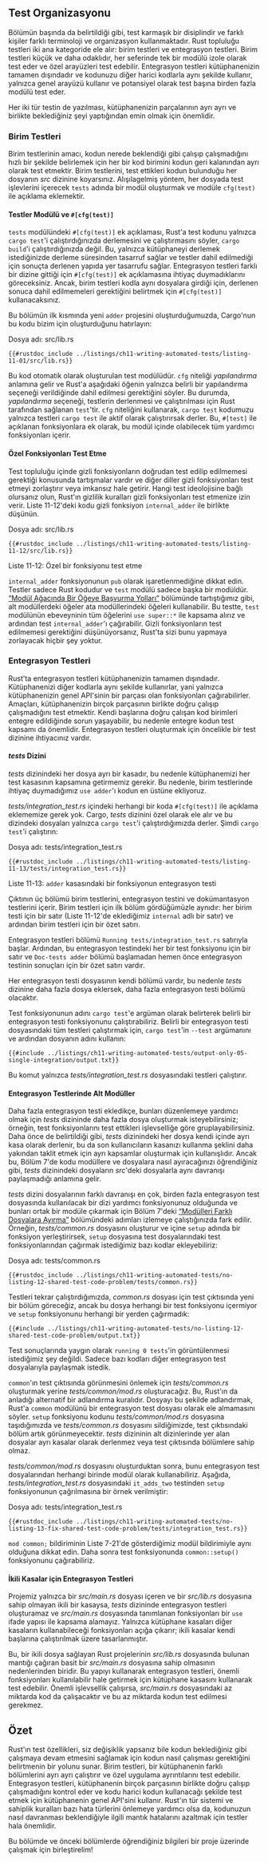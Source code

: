 ## Test Organizasyonu

Bölümün başında da belirtildiği gibi, test karmaşık bir disiplindir ve farklı kişiler farklı terminoloji ve organizasyon kullanmaktadır. 
Rust topluluğu testleri iki ana kategoride ele alır: birim testleri ve entegrasyon testleri. Birim testleri küçük ve daha odaklıdır, 
her seferinde tek bir modülü izole olarak test eder ve özel arayüzleri test edebilir. Entegrasyon testleri kütüphanenizin tamamen dışındadır 
ve kodunuzu diğer harici kodlarla aynı şekilde kullanır, yalnızca genel arayüzü kullanır ve potansiyel olarak test başına birden fazla modülü test eder.

Her iki tür testin de yazılması, kütüphanenizin parçalarının ayrı ayrı ve birlikte beklediğiniz şeyi yaptığından emin olmak için önemlidir.

### Birim Testleri

Birim testlerinin amacı, kodun nerede beklendiği gibi çalışıp çalışmadığını hızlı bir şekilde belirlemek için her bir kod birimini 
kodun geri kalanından ayrı olarak test etmektir. Birim testlerini, test ettikleri kodun bulunduğu her dosyanın *src* dizinine koyarsınız. 
Alışılagelmiş yöntem, her dosyada test işlevlerini içerecek `tests` adında bir modül oluşturmak ve modüle `cfg(test)` ile açıklama eklemektir.

#### Testler Modülü ve `#[cfg(test)]`

`tests` modülündeki `#[cfg(test)]` ek açıklaması, Rust'a test kodunu yalnızca `cargo test`'i çalıştırdığınızda derlemesini ve 
çalıştırmasını söyler, `cargo build`'i çalıştırdığınızda değil. Bu, yalnızca kütüphaneyi derlemek istediğinizde derleme süresinden 
tasarruf sağlar ve testler dahil edilmediği için sonuçta derlenen yapıda yer tasarrufu sağlar. Entegrasyon testleri farklı bir dizine 
gittiği için `#[cfg(test)]` ek açıklamasına ihtiyaç duymadıklarını göreceksiniz. Ancak, birim testleri kodla aynı dosyalara girdiği için, 
derlenen sonuca dahil edilmemeleri gerektiğini belirtmek için `#[cfg(test)]` kullanacaksınız.

Bu bölümün ilk kısmında yeni `adder` projesini oluşturduğumuzda, Cargo'nun bu kodu bizim için oluşturduğunu hatırlayın:

<span class="filename">Dosya adı: src/lib.rs</span>

```rust,noplayground
{{#rustdoc_include ../listings/ch11-writing-automated-tests/listing-11-01/src/lib.rs}}
```

Bu kod otomatik olarak oluşturulan test modülüdür. `cfg` niteliği *yapılandırma* anlamına gelir ve 
Rust'a aşağıdaki öğenin yalnızca belirli bir yapılandırma seçeneği verildiğinde dahil edilmesi gerektiğini söyler. 
Bu durumda, *yapılandırma* seçeneği, testlerin derlenmesi ve çalıştırılması için Rust tarafından sağlanan `test`'tir. 
`cfg` niteliğini kullanarak, `cargo test` kodumuzu yalnızca testleri `cargo test` ile aktif olarak çalıştırırsak derler. 
Bu, `#[test]` ile açıklanan fonksiyonlara ek olarak, bu modül içinde olabilecek tüm yardımcı fonksiyonları içerir.

#### Özel Fonksiyonları Test Etme

Test topluluğu içinde gizli fonksiyonların doğrudan test edilip edilmemesi gerektiği konusunda tartışmalar vardır ve 
diğer diller gizli fonksiyonları test etmeyi zorlaştırır veya imkansız hale getirir. Hangi test ideolojisine bağlı olursanız olun, 
Rust'ın gizlilik kuralları gizli fonksiyonları test etmenize izin verir. Liste 11-12'deki kodu gizli fonksiyon `internal_adder` ile 
birlikte düşünün.

<span class="filename">Dosya adı: src/lib.rs</span>

```rust,noplayground
{{#rustdoc_include ../listings/ch11-writing-automated-tests/listing-11-12/src/lib.rs}}
```

<span class="caption">Liste 11-12: Özel bir fonksiyonu test etme</span>

`internal_adder` fonksiyonunun `pub` olarak işaretlenmediğine dikkat edin. Testler sadece Rust kodudur ve `test` modülü sadece başka bir modüldür. 
[“Modül Ağacında Bir Öğeye Başvurma Yolları”][paths]<!-- ignore --> bölümünde tartıştığımız gibi, alt modüllerdeki öğeler ata 
modüllerindeki öğeleri kullanabilir. Bu testte, `test` modülünün ebeveyninin tüm öğelerini `use super::*` ile kapsama alırız ve 
ardından test `internal_adder`'ı çağırabilir. Gizli fonksiyonların test edilmemesi gerektiğini düşünüyorsanız, 
Rust'ta sizi bunu yapmaya zorlayacak hiçbir şey yoktur.

### Entegrasyon Testleri

Rust'ta entegrasyon testleri kütüphanenizin tamamen dışındadır. Kütüphanenizi diğer kodlarla aynı şekilde kullanırlar, 
yani yalnızca kütüphanenizin genel API'sinin bir parçası olan fonksiyonları çağırabilirler. Amaçları, kütüphanenizin birçok parçasının 
birlikte doğru çalışıp çalışmadığını test etmektir. Kendi başlarına doğru çalışan kod birimleri entegre edildiğinde sorun yaşayabilir, 
bu nedenle entegre kodun test kapsamı da önemlidir. Entegrasyon testleri oluşturmak için öncelikle bir test dizinine ihtiyacınız vardır.

#### *tests* Dizini

*tests* dizinindeki her dosya ayrı bir kasadır, bu nedenle kütüphanemizi her test kasasının kapsamına getirmemiz gerekir. 
Bu nedenle, birim testlerinde ihtiyaç duymadığımız `use adder`'ı kodun en üstüne ekliyoruz.

*tests/integration_test.rs* içindeki herhangi bir koda `#[cfg(test)]` ile açıklama eklememize gerek yok.
Cargo, *tests* dizinini özel olarak ele alır ve bu dizindeki dosyaları yalnızca `cargo test`'i çalıştırdığımızda derler.
Şimdi `cargo test`'i çalıştırın:

<span class="filename">Dosya adı: tests/integration_test.rs</span>

```rust,ignore
{{#rustdoc_include ../listings/ch11-writing-automated-tests/listing-11-13/tests/integration_test.rs}}
```

<span class="caption">Liste 11-13: `adder` kasasındaki bir fonksiyonun 
entegrasyon testi</span>

Çıktının üç bölümü birim testlerini, entegrasyon testini ve dokümantasyon testlerini içerir. 
Birim testleri için ilk bölüm gördüğümüzle aynıdır: her birim testi için bir satır (Liste 11-12'de eklediğimiz `internal` adlı bir satır) 
ve ardından birim testleri için bir özet satırı.

Entegrasyon testleri bölümü `Running tests/integration_test.rs` satırıyla başlar. Ardından, bu entegrasyon testindeki her bir test 
fonksiyonu için bir satır ve `Doc-tests adder` bölümü başlamadan hemen önce entegrasyon testinin sonuçları için bir özet satırı vardır.

Her entegrasyon testi dosyasının kendi bölümü vardır, bu nedenle *tests* dizinine daha fazla dosya eklersek, 
daha fazla entegrasyon testi bölümü olacaktır.

Test fonksiyonunun adını `cargo test`'e argüman olarak belirterek belirli bir entegrasyon testi fonksiyonunu çalıştırabiliriz. 
Belirli bir entegrasyon testi dosyasındaki tüm testleri çalıştırmak için, `cargo test`'in `--test` argümanını ve ardından dosyanın adını kullanın:

```console
{{#include ../listings/ch11-writing-automated-tests/output-only-05-single-integration/output.txt}}
```

Bu komut yalnızca *tests/integration_test.rs* dosyasındaki testleri çalıştırır.

#### Entegrasyon Testlerinde Alt Modüller

Daha fazla entegrasyon testi ekledikçe, bunları düzenlemeye yardımcı olmak için *tests* dizininde daha fazla dosya oluşturmak isteyebilirsiniz; 
örneğin, test fonksiyonlarını test ettikleri işlevselliğe göre gruplayabilirsiniz. Daha önce de belirtildiği gibi, 
*tests* dizinindeki her dosya kendi içinde ayrı kasa olarak derlenir, bu da son kullanıcıların kasanızı kullanma şeklini daha yakından 
taklit etmek için ayrı kapsamlar oluşturmak için kullanışlıdır. Ancak bu, Bölüm 7'de kodu modüllere ve dosyalara nasıl ayıracağınızı 
öğrendiğiniz gibi, *tests* dizinindeki dosyaların *src*'deki dosyalarla aynı davranışı paylaşmadığı anlamına gelir.

*tests* dizini dosyalarının farklı davranışı en çok, birden fazla entegrasyon test dosyasında kullanılacak bir dizi yardımcı 
fonksiyonunuz olduğunda ve bunları ortak bir modüle çıkarmak için 
Bölüm 7'deki [“Modülleri Farklı Dosyalara Ayırma”][separating-modules-into-files]<!-- ignore --> bölümündeki adımları izlemeye 
çalıştığınızda fark edilir. Örneğin, *tests/common.rs* dosyasını oluşturur ve içine `setup` adında bir fonksiyon yerleştirirsek, 
`setup` dosyasına test dosyalarındaki test fonksiyonlarından çağırmak istediğimiz bazı kodlar ekleyebiliriz:

<span class="filename">Dosya adı: tests/common.rs</span>

```rust,noplayground
{{#rustdoc_include ../listings/ch11-writing-automated-tests/no-listing-12-shared-test-code-problem/tests/common.rs}}
```

Testleri tekrar çalıştırdığımızda, *common.rs* dosyası için test çıktısında yeni bir bölüm göreceğiz, 
ancak bu dosya herhangi bir test fonksiyonu içermiyor ve `setup` fonksiyonunu herhangi bir yerden çağırmadık:

```console
{{#include ../listings/ch11-writing-automated-tests/no-listing-12-shared-test-code-problem/output.txt}}
```

Test sonuçlarında yaygın olarak `running 0 tests`'in görüntülenmesi istediğimiz şey değildi. 
Sadece bazı kodları diğer entegrasyon test dosyalarıyla paylaşmak istedik.

`common`'ın test çıktısında görünmesini önlemek için *tests/common.rs* oluşturmak yerine *tests/common/mod.rs* oluşturacağız. 
Bu, Rust'ın da anladığı alternatif bir adlandırma kuralıdır. Dosyayı bu şekilde adlandırmak, Rust'a `common` modülünü bir entegrasyon test 
dosyası olarak ele almamasını söyler. `setup` fonksiyonu kodunu *tests/common/mod.rs* dosyasına taşıdığımızda ve *tests/common.rs* dosyasını sildiğimizde, test çıktısındaki bölüm artık görünmeyecektir. *tests* dizininin alt dizinlerinde yer alan dosyalar ayrı kasalar olarak derlenmez 
veya test çıktısında bölümlere sahip olmaz.

*tests/common/mod.rs* dosyasını oluşturduktan sonra, bunu entegrasyon test dosyalarından herhangi birinde modül olarak kullanabiliriz. 
Aşağıda, *tests/integration_test.rs* dosyasındaki `it_adds_two` testinden `setup` fonksiyonunun çağrılmasına bir örnek verilmiştir:

<span class="filename">Dosya adı: tests/integration_test.rs</span>

```rust,ignore
{{#rustdoc_include ../listings/ch11-writing-automated-tests/no-listing-13-fix-shared-test-code-problem/tests/integration_test.rs}}
```

`mod common;` bildiriminin Liste 7-21'de gösterdiğimiz modül bildirimiyle aynı olduğuna dikkat edin. 
Daha sonra test fonksiyonunda `common::setup()` fonksiyonunu çağırabiliriz.

#### İkili Kasalar için Entegrasyon Testleri

Projemiz yalnızca bir *src/main.rs* dosyası içeren ve bir *src/lib.rs* dosyasına sahip olmayan ikili bir kasaysa, 
*tests* dizininde entegrasyon testleri oluşturamaz ve *src/main.rs* dosyasında tanımlanan fonksiyonları bir `use` ifade yapısı ile kapsama alamayız. 
Yalnızca kütüphane kasaları diğer kasaların kullanabileceği fonksiyonları açığa çıkarır; ikili kasalar kendi başlarına çalıştırılmak üzere tasarlanmıştır.

Bu, bir ikili dosya sağlayan Rust projelerinin *src/lib.rs* dosyasında bulunan mantığı çağıran basit bir 
*src/main.rs* dosyasına sahip olmasının nedenlerinden biridir. Bu yapıyı kullanarak entegrasyon testleri, 
önemli fonksiyonları kullanılabilir hale getirmek için kütüphane kasasını kullanarak test edebilir. 
Önemli işlevsellik çalışırsa, *src/main.rs* dosyasındaki az miktarda kod da çalışacaktır ve bu az miktarda kodun test edilmesi gerekmez.

## Özet

Rust'ın test özellikleri, siz değişiklik yapsanız bile kodun beklediğiniz gibi çalışmaya devam etmesini sağlamak 
için kodun nasıl çalışması gerektiğini belirtmenin bir yolunu sunar. Birim testleri, bir kütüphanenin farklı bölümlerini 
ayrı ayrı çalıştırır ve özel uygulama ayrıntılarını test edebilir. Entegrasyon testleri, kütüphanenin birçok parçasının 
birlikte doğru çalışıp çalışmadığını kontrol eder ve kodu harici kodun kullanacağı şekilde test etmek için kütüphanenin 
genel API'sini kullanır. Rust'ın tür sistemi ve sahiplik kuralları bazı hata türlerini önlemeye yardımcı olsa da,
kodunuzun nasıl davranması beklendiğiyle ilgili mantık hatalarını azaltmak için testler hala önemlidir.

Bu bölümde ve önceki bölümlerde öğrendiğiniz bilgileri bir proje üzerinde çalışmak için birleştirelim!

[paths]: ch07-03-paths-for-referring-to-an-item-in-the-module-tree.html
[separating-modules-into-files]:
ch07-05-separating-modules-into-different-files.html
